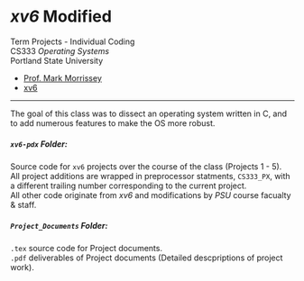 # *xv6* Modified
Term Projects - Individual Coding  
CS333 *Operating Systems*  
Portland State University  

+ [Prof. Mark Morrissey](http://web.cecs.pdx.edu/~markem/CS333/)
+ [xv6](https://pdos.csail.mit.edu/6.828/2012/xv6.html)
------

The goal of this class was to dissect an operating system written in C, and to add numerous features to make the OS more robust.

##### `xv6-pdx` Folder:
Source code for `xv6` projects over the course of the class (Projects 1 - 5).  
All project additions are wrapped in preprocessor statments, `CS333_PX`, with a different trailing number corresponding to the current project.  
All other code originate from *xv6* and modifications by *PSU* course facualty & staff.

##### `Project_Documents` Folder:
`.tex` source code for Project documents.  
`.pdf` deliverables of Project documents (Detailed descpriptions of project work).

